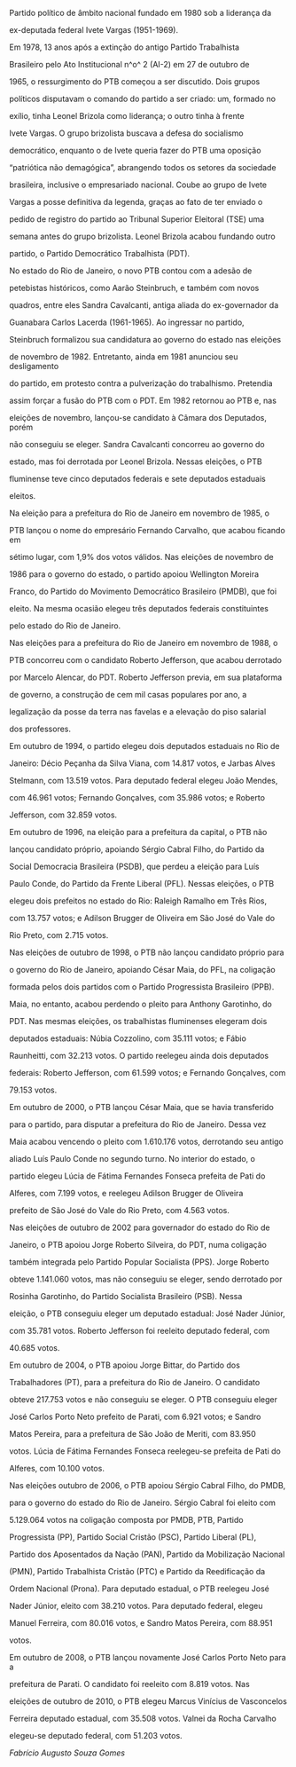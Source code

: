 

Partido político de âmbito nacional fundado em 1980 sob a liderança da

ex-deputada federal Ivete Vargas (1951-1969).



Em 1978, 13 anos após a extinção do antigo Partido Trabalhista

Brasileiro pelo Ato Institucional n^o^ 2 (AI-2) em 27 de outubro de

1965, o ressurgimento do PTB começou a ser discutido. Dois grupos

políticos disputavam o comando do partido a ser criado: um, formado no

exílio, tinha Leonel Brizola como liderança; o outro tinha à frente

Ivete Vargas. O grupo brizolista buscava a defesa do socialismo

democrático, enquanto o de Ivete queria fazer do PTB uma oposição

“patriótica não demagógica”, abrangendo todos os setores da sociedade

brasileira, inclusive o empresariado nacional. Coube ao grupo de Ivete

Vargas a posse definitiva da legenda, graças ao fato de ter enviado o

pedido de registro do partido ao Tribunal Superior Eleitoral (TSE) uma

semana antes do grupo brizolista. Leonel Brizola acabou fundando outro

partido, o Partido Democrático Trabalhista (PDT).



No estado do Rio de Janeiro, o novo PTB contou com a adesão de

petebistas históricos, como Aarão Steinbruch, e também com novos

quadros, entre eles Sandra Cavalcanti, antiga aliada do ex-governador da

Guanabara Carlos Lacerda (1961-1965). Ao ingressar no partido,

Steinbruch formalizou sua candidatura ao governo do estado nas eleições

de novembro de 1982. Entretanto, ainda em 1981 anunciou seu desligamento

do partido, em protesto contra a pulverização do trabalhismo. Pretendia

assim forçar a fusão do PTB com o PDT. Em 1982 retornou ao PTB e, nas

eleições de novembro, lançou-se candidato à Câmara dos Deputados, porém

não conseguiu se eleger. Sandra Cavalcanti concorreu ao governo do

estado, mas foi derrotada por Leonel Brizola. Nessas eleições, o PTB

fluminense teve cinco deputados federais e sete deputados estaduais

eleitos.



Na eleição para a prefeitura do Rio de Janeiro em novembro de 1985, o

PTB lançou o nome do empresário Fernando Carvalho, que acabou ficando em

sétimo lugar, com 1,9% dos votos válidos. Nas eleições de novembro de

1986 para o governo do estado, o partido apoiou Wellington Moreira

Franco, do Partido do Movimento Democrático Brasileiro (PMDB), que foi

eleito. Na mesma ocasião elegeu três deputados federais constituintes

pelo estado do Rio de Janeiro.



Nas eleições para a prefeitura do Rio de Janeiro em novembro de 1988, o

PTB concorreu com o candidato Roberto Jefferson, que acabou derrotado

por Marcelo Alencar, do PDT. Roberto Jefferson previa, em sua plataforma

de governo, a construção de cem mil casas populares por ano, a

legalização da posse da terra nas favelas e a elevação do piso salarial

dos professores.



Em outubro de 1994, o partido elegeu dois deputados estaduais no Rio de

Janeiro: Décio Peçanha da Silva Viana, com 14.817 votos, e Jarbas Alves

Stelmann, com 13.519 votos. Para deputado federal elegeu João Mendes,

com 46.961 votos; Fernando Gonçalves, com 35.986 votos; e Roberto

Jefferson, com 32.859 votos.



Em outubro de 1996, na eleição para a prefeitura da capital, o PTB não

lançou candidato próprio, apoiando Sérgio Cabral Filho, do Partido da

Social Democracia Brasileira (PSDB), que perdeu a eleição para Luís

Paulo Conde, do Partido da Frente Liberal (PFL). Nessas eleições, o PTB

elegeu dois prefeitos no estado do Rio: Raleigh Ramalho em Três Rios,

com 13.757 votos; e Adilson Brugger de Oliveira em São José do Vale do

Rio Preto, com 2.715 votos.



Nas eleições de outubro de 1998, o PTB não lançou candidato próprio para

o governo do Rio de Janeiro, apoiando César Maia, do PFL, na coligação

formada pelos dois partidos com o Partido Progressista Brasileiro (PPB).

Maia, no entanto, acabou perdendo o pleito para Anthony Garotinho, do

PDT. Nas mesmas eleições, os trabalhistas fluminenses elegeram dois

deputados estaduais: Núbia Cozzolino, com 35.111 votos; e Fábio

Raunheitti, com 32.213 votos. O partido reelegeu ainda dois deputados

federais: Roberto Jefferson, com 61.599 votos; e Fernando Gonçalves, com

79.153 votos.



Em outubro de 2000, o PTB lançou César Maia, que se havia transferido

para o partido, para disputar a prefeitura do Rio de Janeiro. Dessa vez

Maia acabou vencendo o pleito com 1.610.176 votos, derrotando seu antigo

aliado Luís Paulo Conde no segundo turno. No interior do estado, o

partido elegeu Lúcia de Fátima Fernandes Fonseca prefeita de Pati do

Alferes, com 7.199 votos, e reelegeu Adilson Brugger de Oliveira

prefeito de São José do Vale do Rio Preto, com 4.563 votos.



Nas eleições de outubro de 2002 para governador do estado do Rio de

Janeiro, o PTB apoiou Jorge Roberto Silveira, do PDT, numa coligação

também integrada pelo Partido Popular Socialista (PPS). Jorge Roberto

obteve 1.141.060 votos, mas não conseguiu se eleger, sendo derrotado por

Rosinha Garotinho, do Partido Socialista Brasileiro (PSB). Nessa

eleição, o PTB conseguiu eleger um deputado estadual: José Nader Júnior,

com 35.781 votos. Roberto Jefferson foi reeleito deputado federal, com

40.685 votos.



Em outubro de 2004, o PTB apoiou Jorge Bittar, do Partido dos

Trabalhadores (PT), para a prefeitura do Rio de Janeiro. O candidato

obteve 217.753 votos e não conseguiu se eleger. O PTB conseguiu eleger

José Carlos Porto Neto prefeito de Parati, com 6.921 votos; e Sandro

Matos Pereira, para a prefeitura de São João de Meriti, com 83.950

votos. Lúcia de Fátima Fernandes Fonseca reelegeu-se prefeita de Pati do

Alferes, com 10.100 votos.



Nas eleições outubro de 2006, o PTB apoiou Sérgio Cabral Filho, do PMDB,

para o governo do estado do Rio de Janeiro. Sérgio Cabral foi eleito com

5.129.064 votos na coligação composta por PMDB, PTB, Partido

Progressista (PP), Partido Social Cristão (PSC), Partido Liberal (PL),

Partido dos Aposentados da Nação (PAN), Partido da Mobilização Nacional

(PMN), Partido Trabalhista Cristão (PTC) e Partido da Reedificação da

Ordem Nacional (Prona). Para deputado estadual, o PTB reelegeu José

Nader Júnior, eleito com 38.210 votos. Para deputado federal, elegeu

Manuel Ferreira, com 80.016 votos, e Sandro Matos Pereira, com 88.951

votos.



Em outubro de 2008, o PTB lançou novamente José Carlos Porto Neto para a

prefeitura de Parati. O candidato foi reeleito com 8.819 votos. Nas

eleições de outubro de 2010, o PTB elegeu Marcus Vinícius de Vasconcelos

Ferreira deputado estadual, com 35.508 votos. Valnei da Rocha Carvalho

elegeu-se deputado federal, com 51.203 votos.



*Fabrício Augusto Souza Gomes*



